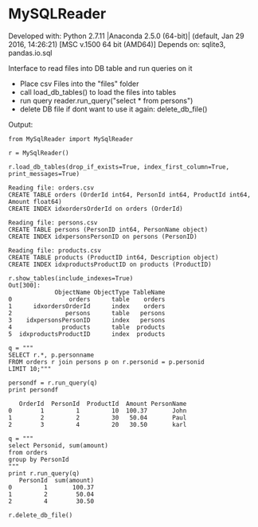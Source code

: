 MySQLReader
===================
Developed with:
Python 2.7.11 |Anaconda 2.5.0 (64-bit)| (default, Jan 29 2016, 14:26:21) [MSC v.1500 64 bit (AMD64)]
Depends on: sqlite3, pandas.io.sql 

Interface to read files into DB table and run queries on it


* Place csv Files into the "files" folder
* call load_db_tables() to load the files into tables
* run query reader.run_query("select * from persons")
* delete DB file if dont want to use it again: delete_db_file()


Output:

```
from MySqlReader import MySqlReader 

r = MySqlReader()

r.load_db_tables(drop_if_exists=True, index_first_column=True, print_messages=True)
 
Reading file: orders.csv
CREATE TABLE orders (OrderId int64, PersonId int64, ProductId int64, Amount float64)
CREATE INDEX idxordersOrderId on orders (OrderId)
 
Reading file: persons.csv
CREATE TABLE persons (PersonID int64, PersonName object)
CREATE INDEX idxpersonsPersonID on persons (PersonID)
 
Reading file: products.csv
CREATE TABLE products (ProductID int64, Description object)
CREATE INDEX idxproductsProductID on products (ProductID)

r.show_tables(include_indexes=True)
Out[300]: 
             ObjectName ObjectType TableName
0                orders      table    orders
1      idxordersOrderId      index    orders
2               persons      table   persons
3    idxpersonsPersonID      index   persons
4              products      table  products
5  idxproductsProductID      index  products

q = """
SELECT r.*, p.personname
FROM orders r join persons p on r.personid = p.personid
LIMIT 10;"""

persondf = r.run_query(q)
print persondf 

   OrderId  PersonId  ProductId  Amount PersonName
0        1         1         10  100.37       John
1        2         2         30   50.04       Paul
2        3         4         20   30.50       karl

q = """
select Personid, sum(amount)
from orders
group by PersonId
"""
print r.run_query(q)
   PersonId  sum(amount)
0         1       100.37
1         2        50.04
2         4        30.50

r.delete_db_file()

```